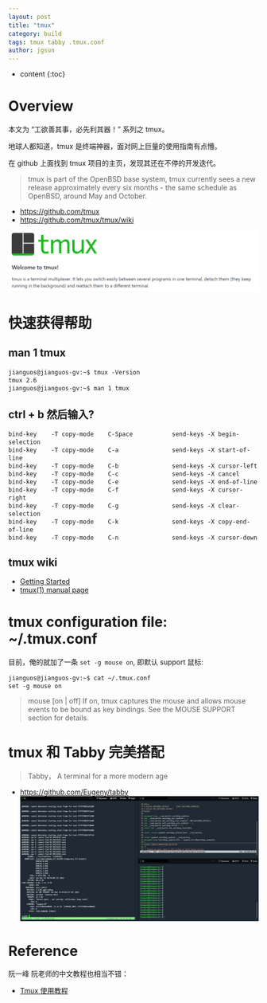 ```yaml
---
layout: post
title: "tmux"
category: build
tags: tmux tabby .tmux.conf
author: jgsun
---
```


* content
{:toc}

# Overview
本文为 “工欲善其事，必先利其器！” 系列之 tmux。

地球人都知道，tmux 是终端神器，面对网上巨量的使用指南有点懵。

在 github 上面找到 tmux 项目的主页，发现其还在不停的开发迭代。
> tmux is part of the OpenBSD base system, tmux currently sees a new release approximately every six months - the same schedule as OpenBSD, around May and October. 
* <https://github.com/tmux>
* <https://github.com/tmux/tmux/wiki>

![image](/images/posts/build/tmux/tmux_logo.png)







# 快速获得帮助
## man 1 tmux

    jianguos@jianguos-gv:~$ tmux -Version
    tmux 2.6
    jianguos@jianguos-gv:~$ man 1 tmux

## ctrl + b 然后输入?
```
bind-key    -T copy-mode    C-Space           send-keys -X begin-selection
bind-key    -T copy-mode    C-a               send-keys -X start-of-line
bind-key    -T copy-mode    C-b               send-keys -X cursor-left
bind-key    -T copy-mode    C-c               send-keys -X cancel
bind-key    -T copy-mode    C-e               send-keys -X end-of-line
bind-key    -T copy-mode    C-f               send-keys -X cursor-right
bind-key    -T copy-mode    C-g               send-keys -X clear-selection
bind-key    -T copy-mode    C-k               send-keys -X copy-end-of-line
bind-key    -T copy-mode    C-n               send-keys -X cursor-down
```
## tmux wiki
* [Getting Started](https://github.com/tmux/tmux/wiki/Getting-Started)
* [tmux(1) manual page](http://man.openbsd.org/OpenBSD-current/man1/tmux.1)


# tmux configuration file: ~/.tmux.conf
目前，俺的就加了一条 `set -g mouse on`, 即默认 support 鼠标:

    jianguos@jianguos-gv:~$ cat ~/.tmux.conf
    set -g mouse on

 > mouse [on | off]
    If on, tmux captures the mouse and allows mouse events to be bound as key bindings.  See
    the MOUSE SUPPORT section for details.


# tmux 和 Tabby 完美搭配
> Tabby， A terminal for a more modern age
* <https://github.com/Eugeny/tabby>
![image](/images/posts/build/tmux/tabby_tmux.png)

# Reference
阮一峰 阮老师的中文教程也相当不错：
* [Tmux 使用教程](http://www.ruanyifeng.com/blog/2019/10/tmux.html)